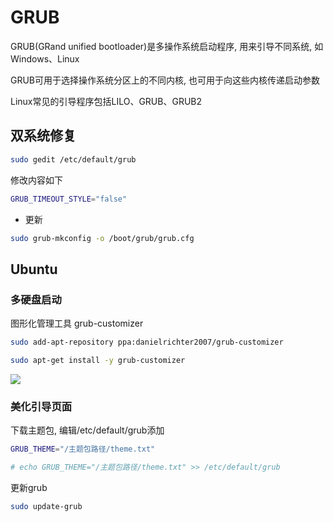 <!--
 * @Description: 
 * @Version: 1.0
 * @Author: DaLao
 * @Email:  
 * @Date: 2021-08-17 00:11:16
 * @LastEditors: daLao
 * @LastEditTime: 2023-04-19 11:46:49
-->

# GRUB

GRUB(GRand unified bootloader)是多操作系统启动程序, 用来引导不同系统, 如Windows、Linux

GRUB可用于选择操作系统分区上的不同内核, 也可用于向这些内核传递启动参数

Linux常见的引导程序包括LILO、GRUB、GRUB2

## 双系统修复

```sh
sudo gedit /etc/default/grub
```

修改内容如下

```sh
GRUB_TIMEOUT_STYLE="false"
```

- 更新

```sh
sudo grub-mkconfig -o /boot/grub/grub.cfg
```

## Ubuntu

### 多硬盘启动

图形化管理工具 grub-customizer

```sh
sudo add-apt-repository ppa:danielrichter2007/grub-customizer

sudo apt-get install -y grub-customizer
```

![](https://cdn.hurra.ltd/img/20210817002414.png)

### 美化引导页面

下载主题包, 编辑/etc/default/grub添加

```sh
GRUB_THEME="/主题包路径/theme.txt"

# echo GRUB_THEME="/主题包路径/theme.txt" >> /etc/default/grub
```

更新grub

```sh
sudo update-grub
```
